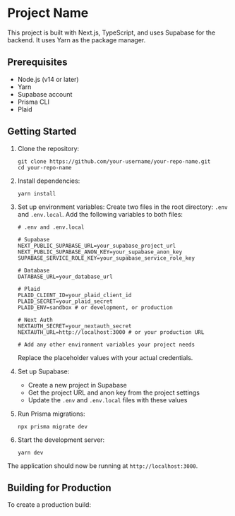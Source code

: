 # Project Name

This project is built with Next.js, TypeScript, and uses Supabase for the backend. It uses Yarn as the package manager.

## Prerequisites

- Node.js (v14 or later)
- Yarn
- Supabase account
- Prisma CLI
- Plaid

## Getting Started

1. Clone the repository:
   ```
   git clone https://github.com/your-username/your-repo-name.git
   cd your-repo-name
   ```

2. Install dependencies:
   ```
   yarn install
   ```

3. Set up environment variables:
   Create two files in the root directory: `.env` and `.env.local`. Add the following variables to both files:

   ```
   # .env and .env.local

   # Supabase
   NEXT_PUBLIC_SUPABASE_URL=your_supabase_project_url
   NEXT_PUBLIC_SUPABASE_ANON_KEY=your_supabase_anon_key
   SUPABASE_SERVICE_ROLE_KEY=your_supabase_service_role_key

   # Database
   DATABASE_URL=your_database_url

   # Plaid
   PLAID_CLIENT_ID=your_plaid_client_id
   PLAID_SECRET=your_plaid_secret
   PLAID_ENV=sandbox # or development, or production

   # Next Auth
   NEXTAUTH_SECRET=your_nextauth_secret
   NEXTAUTH_URL=http://localhost:3000 # or your production URL

   # Add any other environment variables your project needs
   ```

   Replace the placeholder values with your actual credentials.

4. Set up Supabase:
   - Create a new project in Supabase
   - Get the project URL and anon key from the project settings
   - Update the `.env` and `.env.local` files with these values

5. Run Prisma migrations:
   ```
   npx prisma migrate dev
   ```

6. Start the development server:
   ```
   yarn dev
   ```

The application should now be running at `http://localhost:3000`.

## Building for Production

To create a production build:
